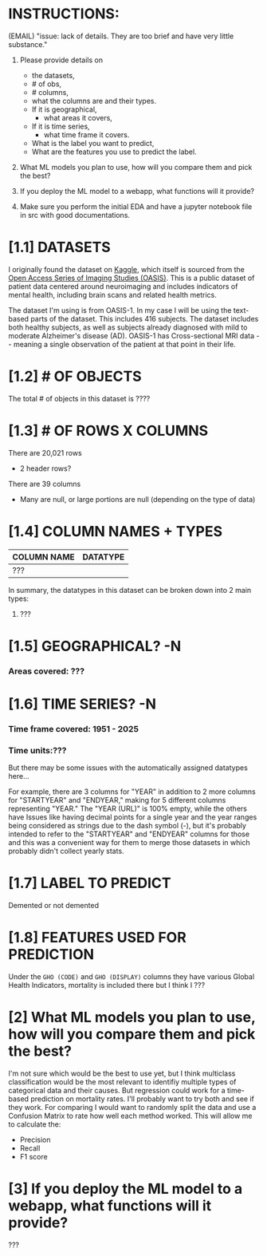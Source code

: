 # INSTRUCTIONS:

(EMAIL) "issue: lack of details. They are too brief and have very little substance."

1) Please provide details on

   - the datasets,
   - \# of obs,
   - \# columns,
   - what the columns are and their types.
   - If it is geographical,
     - what areas it covers,
   - If it is time series,
     - what time frame it covers.
   - What is the label you want to predict,
   - What are the features you use to predict the label.
2) What ML models you plan to use, how will you compare them and pick the best?
3) If you deploy the ML model to a webapp, what functions will it provide?
4) Make sure you perform the initial EDA and have a jupyter notebook file in src with good documentations.

# [1.1] DATASETS

I originally found the dataset on [Kaggle](https://www.kaggle.com/datasets/jboysen/mri-and-alzheimers), which itself is sourced from the [Open Access Series of Imaging Studies (OASIS)](https://www.oasis-brains.org/#about). This is a public dataset of patient data centered around neuroimaging and includes indicators of mental health, including brain scans and related health metrics.

The dataset I'm using is from OASIS-1. In my case I will be using the text-based parts of the dataset. This includes 416 subjects. The dataset includes both healthy subjects, as well as subjects already diagnosed with mild to moderate Alzheimer's disease (AD). OASIS-1 has Cross-sectional MRI data -- meaning a single observation of the patient at that point in their life.

# [1.2] \# OF OBJECTS

The total # of objects in this dataset is ????

# [1.3] \# OF ROWS X COLUMNS

There are 20,021 rows

- 2 header rows?

There are 39 columns

- Many are null, or large portions are null (depending on the type of data)

# [1.4] COLUMN NAMES + TYPES


| COLUMN NAME | DATATYPE |
| :------------ | :--------- |
| ???         |          |

In summary, the datatypes in this dataset can be broken down into 2 main types:

1) ???

# [1.5] GEOGRAPHICAL? -N

### Areas covered: ???


# [1.6] TIME SERIES? -N

### Time frame covered: 1951 - 2025

### Time units:???

But there may be some issues with the automatically assigned datatypes here...

For example, there are 3 columns for "YEAR" in addition to 2 more columns for "STARTYEAR" and "ENDYEAR," making for 5 different columns representing "YEAR." The "YEAR (URL)" is 100% empty, while the others have Issues like having decimal points for a single year and the year ranges being considered as strings due to the dash symbol (-), but it's probably intended to refer to the "STARTYEAR" and "ENDYEAR" columns for those and this was a convenient way for them to merge those datasets in which probably didn't collect yearly stats.

# [1.7] LABEL TO PREDICT

Demented or not demented

# [1.8] FEATURES USED FOR PREDICTION

Under the `GHO (CODE)` and `GHO (DISPLAY)` columns they have various Global Health Indicators, mortality is included there but I think I ???

# [2] What ML models you plan to use, how will you compare them and pick the best?

I'm not sure which would be the best to use yet, but I think multiclass classification would be the most relevant to identifiy multiple types of categorical data and their causes. But regression could work for a time-based prediction on mortality rates. I'll probably want to try both and see if they work. For comparing I would want to randomly split the data and use a Confusion Matrix to rate how well each method worked. This will allow me to calculate the:

- Precision
- Recall
- F1 score

# [3] If you deploy the ML model to a webapp, what functions will it provide?

???
